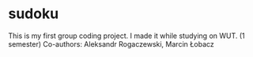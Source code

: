 # sudoku

This is my first group coding project. I made it while studying on WUT. (1 semester)
Co-authors: Aleksandr Rogaczewski, Marcin Łobacz
